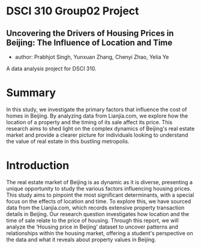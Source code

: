 # DSCI 310 Group02 Project
## Uncovering the Drivers of Housing Prices in Beijing: The Influence of Location and Time
- author: Prabhjot Singh, Yunxuan Zhang, Chenyi Zhao, Yelia Ye
  
A data analysis project for DSCI 310.

# Summary
In this study, we investigate the primary factors that influence the cost of homes in Beijing. By analyzing data from Lianjia.com, we explore how the location of a property and the timing of its sale affect its price. This research aims to shed light on the complex dynamics of Beijing's real estate market and provide a clearer picture for individuals looking to understand the value of real estate in this bustling metropolis.

# Introduction
The real estate market of Beijing is as dynamic as it is diverse, presenting a unique opportunity to study the various factors influencing housing prices. This study aims to pinpoint the most significant determinants, with a special focus on the effects of location and time.
To explore this, we have sourced data from the Lianjia.com, which records extensive property transaction details in Beijing. Our research question investigates how location and the time of sale relate to the price of housing.
Through this report, we will analyze the ‘Housing price in Beijing’ dataset to uncover patterns and relationships within the housing market, offering a student's perspective on the data and what it reveals about property values in Beijing.
